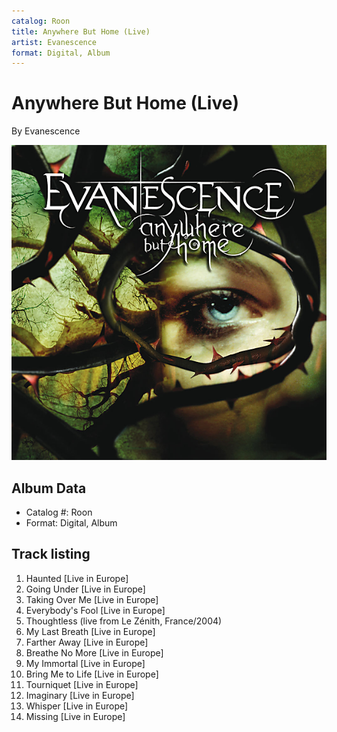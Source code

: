 ```yaml
---
catalog: Roon
title: Anywhere But Home (Live)
artist: Evanescence
format: Digital, Album
---
```


# Anywhere But Home (Live)

By Evanescence

![](../../assets/albumcovers/Evanescence-Anywhere_But_Home_Live.png)

## Album Data

- Catalog #: Roon
- Format: Digital, Album


## Track listing


1. Haunted [Live in Europe]
2. Going Under [Live in Europe]
3. Taking Over Me [Live in Europe]
4. Everybody's Fool [Live in Europe]
5. Thoughtless (live from Le Zénith, France/2004)
6. My Last Breath [Live in Europe]
7. Farther Away [Live in Europe]
8. Breathe No More [Live in Europe]
9. My Immortal [Live in Europe]
10. Bring Me to Life [Live in Europe]
11. Tourniquet [Live in Europe]
12. Imaginary [Live in Europe]
13. Whisper [Live in Europe]
14. Missing [Live in Europe]

